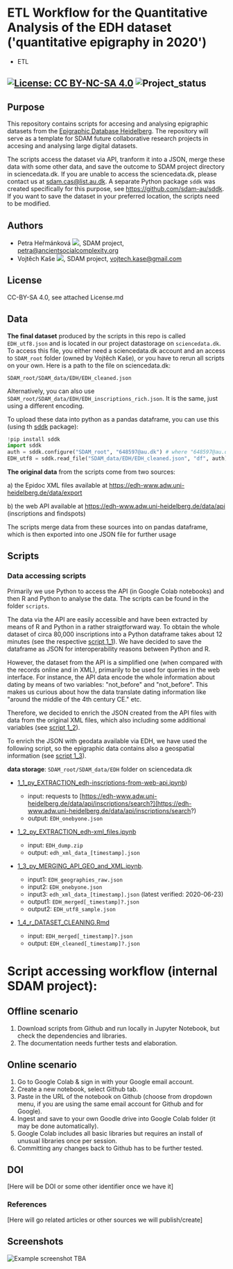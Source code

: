 # ETL Workflow for the Quantitative Analysis of the EDH dataset ('quantitative epigraphy in 2020')
* ETL

[![License: CC BY-NC-SA 4.0](https://licensebuttons.net/l/by-nc-sa/4.0/80x15.png "Creative Commons License CC BY-NC-SA 4.0")](https://creativecommons.org/licenses/by-nc-sa/4.0/)
![Project_status](https://img.shields.io/badge/status-in__progress-brightgreen "Project status logo")
---

## Purpose
This repository contains scripts for accesing and analysing epigraphic datasets from the [Epigraphic Database Heidelberg](https://edh-www.adw.uni-heidelberg.de/data/api). The repository will serve as a template for SDAM future collaborative research projects in accesing and analysing large digital datasets.

The scripts  access the dataset via API, tranform it into a JSON, merge these data  with some other data, and save the outcome to SDAM project directory in sciencedata.dk. If you are unable to access the sciencedata.dk, please contact us at sdam.cas@list.au.dk. A separate Python package ```sddk``` was created specifically for this purpose, see https://github.com/sdam-au/sddk. If you want to save the dataset in your preferred location, the scripts need to be modified.

## Authors
* Petra Heřmánková [![](https://orcid.org/sites/default/files/images/orcid_16x16.png)](https://orcid.org/0000-0002-6349-0540), SDAM project, petra@ancientsocialcomplexity.org
* Vojtěch Kaše [![](https://orcid.org/sites/default/files/images/orcid_16x16.png)]([0000-0002-6601-1605](https://www.google.com/url?q=http://orcid.org/0000-0002-6601-1605&sa=D&ust=1588773325679000)), SDAM project, vojtech.kase@gmail.com

## License
CC-BY-SA 4.0, see attached License.md


## Data
**The final dataset** produced by the scripts in this repo is called `EDH_utf8.json` and is located in our project datastorage on `sciencedata.dk`. To access this file, you either need a sciencedata.dk account and an access to `SDAM_root` folder (owned by Vojtěch Kaše), or you have to rerun all scripts on your own. Here is a path to the file on sciencedata.dk: 

`SDAM_root/SDAM_data/EDH/EDH_cleaned.json`

Alternatively, you can also use `SDAM_root/SDAM_data/EDH/EDH_inscriptions_rich.json`. It is the same, just using a different encoding.

To upload these data into python as a pandas dataframe, you can use this (using th [sddk](https://pypi.org/project/sddk/) package):

```python
!pip install sddk
import sddk
auth = sddk.configure("SDAM_root", "648597@au.dk") # where "648597@au.dk is owner of the shared folder, i.e. Vojtěch
EDH_utf8 = sddk.read_file("SDAM_data/EDH/EDH_cleaned.json", "df", auth)
```

**The original data** from the scripts come from two sources:

a) the Epidoc XML files available at https://edh-www.adw.uni-heidelberg.de/data/export

b)  the web API available at https://edh-www.adw.uni-heidelberg.de/data/api (inscriptions and findspots)

The scripts merge data from these sources into on pandas dataframe, which is then exported into one JSON file for further usage

## Scripts

### Data accessing scripts
Primarily we use Python to access the API (in Google Colab notebooks) and then R and Python to analyse the data. The scripts can be found in the folder ```scripts```.

The data via the API are easily accessible and have been extracted by means of R and Python in a rather straigtforward way. To obtain the whole dataset of circa 80,000 inscriptions into a Python dataframe takes about 12 minutes (see the respective [script 1_1](https://github.com/sdam-au/edh_workflow/blob/master/scripts/1_1_py_EXTRACTION_edh-inscriptions-from-web-api.ipynb)). We have decided to save the dataframe as JSON for interoperability reasons between Python and R.

However, the dataset from the API is a simplified one (when compared with the records online and in XML), primarily to be used for queries in the web interface. For instance, the API data encode the whole information about dating by means of two variables: "not_before" and "not_before". This makes us curious about how the data translate dating information like "around the middle of the 4th century CE." etc. 

Therefore, we decided to enrich the JSON created from the API files with data from the original XML files, which also including some additional variables (see [script 1_2](https://github.com/sdam-au/edh_workflow/blob/master/scripts/1_2_py_EXTRACTION_edh-xml_files.ipynb)).

To enrich the JSON with geodata available via EDH, we have used the following script, so the epigraphic data contains also a geospatial information (see [script 1_3](https://github.com/sdam-au/edh_workflow/blob/master/scripts/1_3_py_MERGING_API_GEO_and_XML.ipynb)).

**data storage**: `SDAM_root/SDAM_data/EDH` folder on sciencedata.dk

* [1_1_py_EXTRACTION_edh-inscriptions-from-web-api.ipynb](https://github.com/sdam-au/edh_workflow/blob/master/scripts/1_1_py_EXTRACTION_edh-inscriptions-from-web-api.ipynb))
  * input: requests to [https://edh-www.adw.uni-heidelberg.de/data/api/inscriptions/search?](https://edh-www.adw.uni-heidelberg.de/data/api/inscriptions/search?)
  * output: `EDH_onebyone.json`
  

* [1_2_py_EXTRACTION_edh-xml_files.ipynb](https://github.com/sdam-au/edh_workflow/blob/master/scripts/1_2_py_EXTRACTION_edh-xml_files.ipynb)
  * input: `EDH_dump.zip`
  * output: `edh_xml_data_[timestamp].json`

* [1_3_py_MERGING_API_GEO_and_XML.ipynb](https://github.com/sdam-au/edh_workflow/blob/master/scripts/1_3_py_MERGING_API_GEO_and_XML.ipynb).
  * input1: `EDH_geographies_raw.json`
  * input2: `EDH_onebyone.json`
  * input3: `edh_xml_data_[timestamp].json` (latest verified: 2020-06-23)
  * output1: `EDH_merged[_timestamp]?.json`
  * output2: `EDH_utf8_sample.json`
  
* [1_4_r_DATASET_CLEANING.Rmd](https://github.com/sdam-au/edh_workflow/blob/master/scripts/1_4_r_DATASET_CLEANING.Rmd)
  * input: `EDH_merged[_timestamp]?.json`
  * output: `EDH_cleaned[_timestamp]?.json`


# Script accessing workflow (internal SDAM project):

## Offline scenario

1. Download scripts from Github and run locally in Jupyter Notebook, but check the dependencies and libraries. 
2. The documentation needs further tests and elaboration.

## Online scenario

1. Go to Google Colab & sign in with your Google email account. 
2. Create a new notebook, select Github tab.
3. Paste in the URL of the notebook on Github (choose from dropdown menu, if you are using the same email account for Github and for Google).
4. Ingest and save to your own Goodle drive into Google Colab folder (it may be done automatically).
5. Google Colab includes all basic libraries but requires an install of unusual libraries once per session.
6. Committing any changes back to Github has to be further tested.

## DOI
[Here will be DOI or some other identifier once we have it]

### References
[Here will go related articles or other sources we will publish/create]

## Screenshots
![Example screenshot](./img/screenshot.png)
TBA





